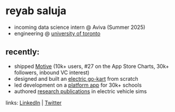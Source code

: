 # reyab saluja

- incoming data science intern @ Aviva (Summer 2025)
- engineering @ [university of toronto](https://www.utoronto.ca/)

## recently:
- shipped [Motive](https://themotiveapp.ca/) (10k+ users, #27 on the App Store Charts, 30k+ followers, inbound VC interest)
- designed and built an [electric go-kart](https://reyabsaluja0.wixsite.com/my-site) from scratch
- led development on a [platform app](https://promplanner.app/) for 30k+ schools
- authored [research publications](#) in electric vehicle sims

links: [LinkedIn](https://www.linkedin.com/in/reyab-saluja/) | [Twitter](https://x.com/reyabsaluja)

